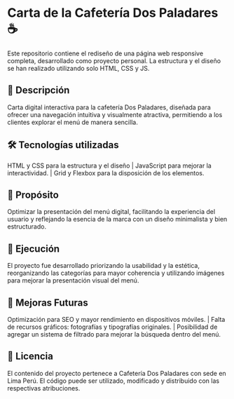 # Carta de la Cafetería Dos Paladares ☕️
Este repositorio contiene el rediseño de una página web responsive completa, desarrollado como proyecto personal. La estructura y el diseño se han realizado utilizando solo HTML, CSS y JS.

## 📌 Descripción
Carta digital interactiva para la cafetería Dos Paladares, diseñada para ofrecer una navegación intuitiva y visualmente atractiva, permitiendo a los clientes explorar el menú de manera sencilla.

## 🛠️ Tecnologías utilizadas
HTML y CSS para la estructura y el diseño | JavaScript para mejorar la interactividad. | Grid y Flexbox para la disposición de los elementos.

## 🎯 Propósito
Optimizar la presentación del menú digital, facilitando la experiencia del usuario y reflejando la esencia de la marca con un diseño minimalista y bien estructurado.

## 🚀 Ejecución
El proyecto fue desarrollado priorizando la usabilidad y la estética, reorganizando las categorías para mayor coherencia y utilizando imágenes para mejorar la presentación visual del menú.

## 🔧 Mejoras Futuras
Optimización para SEO y mayor rendimiento en dispositivos móviles. | Falta de recursos gráficos: fotografías y tipografías originales. | Posibilidad de agregar un sistema de filtrado para mejorar la búsqueda dentro del menú.

## 📜 Licencia
El contenido del proyecto pertenece a Cafetería Dos Paladares con sede en Lima Perú. El código puede ser utilizado, modificado y distribuido con las respectivas atribuciones.
